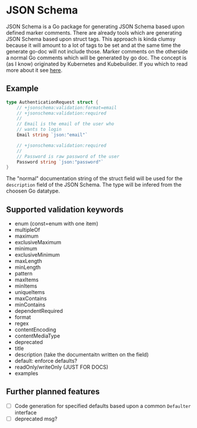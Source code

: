 # JSON Schema

JSON Schema is a Go package for generating JSON Schema based upon defined marker
comments. There are already tools which are generating JSON Schema based upon
struct tags. This approach is kinda clumsy because it will amount to a lot of
tags to be set and at the same time the generate go-doc will not include those.
Marker comments on the otherside a normal Go comments which will be generated by
go doc. The concept is (as I know) originated by Kubernetes and Kubebuilder. If
you which to read more about it see [here](https://pkg.go.dev/sigs.k8s.io/controller-tools/pkg/markers).

## Example
```go
type AuthenticationRequest struct {
    // +jsonschema:validation:format=email
    // +jsonschema:validation:required
    //
    // Email is the email of the user who
    // wants to login
    Email string `json:"email"`

    // +jsonschema:validation:required
    //
    // Password is raw password of the user
    Password string `json:"password"`
}
```

The "normal" documentation string of the struct field will be used for the
`description` field of the JSON Schema. The type will be infered from the
choosen Go datatype.

## Supported validation keywords
- enum (const=enum with one item)
- multipleOf
- maximum
- exclusiveMaximum
- minimum
- exclusiveMinimum
- maxLength
- minLength
- pattern
- maxItems
- minItems
- uniqueItems
- maxContains
- minContains
- dependentRequired
- format
- regex
- contentEncoding
- contentMediaType
- deprecated
- title
- description (take the documentaitn written on the field)
- default: enforce defaults?
- readOnly/writeOnly (JUST FOR DOCS)
- examples

## Further planned features
- [ ] Code generation for specified defaults based upon a common `Defaulter`
  interface
- [ ] deprecated msg?

